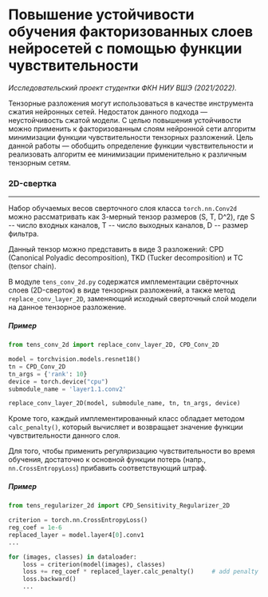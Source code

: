 # Повышение устойчивости обучения факторизованных слоев нейросетей с помощью функции чувствительности
*Исследовательский проект студентки ФКН НИУ ВШЭ (2021/2022).*

Тензорные разложения могут использоваться в качестве инструмента сжатия нейронных сетей. Недостаток данного подхода — неустойчивость сжатой модели. С целью повышения устойчивости можно применить к факторизованным слоям нейронной сети алгоритм минимизации функции чувствительности тензорных разложений. Цель данной работы — обобщить определение функции чувствительности и реализовать алгоритм ее минимизации применительно к различным тензорным сетям.

### 2D-свертка
---

Набор обучаемых весов сверточного слоя класса `torch.nn.Conv2d` можно рассматривать как 3-мерный тензор размеров (S, T, D^2), где S -- число входных каналов, T --  число выходных каналов, D -- размер фильтра.

Данный тензор можно представить в виде 3 разложений: CPD (Canonical Polyadic decomposition), TKD (Tucker decomposition) и TC (tensor chain).

В модуле `tens_conv_2d.py` содержатся имплементации свёрточных слоев (2D-сверток) в виде тензорных разложений, а также метод `replace_conv_layer_2D`, заменяющий исходный сверточный слой модели на данное тензорное разложение.

##### Пример

```python
from tens_conv_2d import replace_conv_layer_2D, CPD_Conv_2D

model = torchvision.models.resnet18()
tn = CPD_Conv_2D
tn_args = {'rank': 10}
device = torch.device("cpu")
submodule_name = 'layer1.1.conv2'

replace_conv_layer_2D(model, submodule_name, tn, tn_args, device)
``` 

Кроме того, каждый имплементированный класс обладает методом  `calc_penalty()`, который вычисляет и возвращает значение функции чувствительности данного слоя.

Для того, чтобы применить регуляризацию чувствительности во время обучения, достаточно к основной функции потерь (напр., `nn.CrossEntropyLoss`) прибавить соответствующий штраф.

##### Пример

```python
from tens_regularizer_2d import CPD_Sensitivity_Regularizer_2D

criterion = torch.nn.CrossEntropyLoss()
reg_coef = 1e-6
replaced_layer = model.layer4[0].conv1
...

for (images, classes) in dataloader:
    loss = criterion(model(images), classes)
    loss += reg_coef * replaced_layer.calc_penalty()     # add penalty based on sensitivity function
    loss.backward()
    ...
``` 


